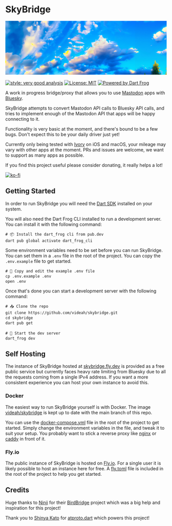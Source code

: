 # SkyBridge

![SkyBridge](public/banner.png)

[![style: very good analysis][very_good_analysis_badge]][very_good_analysis_link]
[![License: MIT][license_badge]][license_link]
[![Powered by Dart Frog](https://img.shields.io/endpoint?url=https://tinyurl.com/dartfrog-badge)](https://dartfrog.vgv.dev)

A work in progress bridge/proxy that allows you to use [Mastodon](https://joinmastodon.org) apps with 
[Bluesky](https://bsky.app).

SkyBridge attempts to convert Mastodon API calls to Bluesky API calls, and tries to implement enough of the Mastodon API
that apps will be happy connecting to it.

Functionality is very basic at the moment, and there's bound to be a few bugs. Don't expect
this to be your daily driver just yet!

Currently only being tested with [Ivory](https://tapbots.com/ivory) on iOS and macOS, your mileage may vary with
other apps at the moment. PRs and issues are welcome, we want to support as many apps as possible.

If you find this project useful please consider donating, it really helps a lot!

[![ko-fi](https://ko-fi.com/img/githubbutton_sm.svg)](https://ko-fi.com/videah)

## Getting Started
In order to run SkyBridge you will need the [Dart SDK](https://dart.dev/get-dart) installed on your system.

You will also need the Dart Frog CLI installed to run a development server. You can install it with the following
command:

```shell
# 📦 Install the dart_frog cli from pub.dev
dart pub global activate dart_frog_cli
```

Some environment variables need to be set before you can run SkyBridge. You can set them in a `.env` file in the root
of the project. You can copy the `.env.example` file to get started.

```shell
# 📝 Copy and edit the example .env file
cp .env.example .env
open .env
```

Once that's done you can start a development server with the following command:

```shell
# 📥 Clone the repo
git clone https://github.com/videah/skybridge.git
cd skybridge
dart pub get

# 🏁 Start the dev server
dart_frog dev
```

## Self Hosting
The instance of SkyBridge hosted at [skybridge.fly.dev](https://skybridge.fly.dev) is provided as a free public service
but currently faces heavy rate limiting from Bluesky due to all the requests coming from a single IPv4 address.
If you want a more consistent experience you can host your own instance to avoid this.

### Docker
The easiest way to run SkyBridge yourself is with Docker. The image [videah/skybridge](https://hub.docker.com/r/videah/skybridge)
is kept up to date with the main branch of this repo.

You can use the [docker-compose.yml](docker-compose.yml) file in the root of the project to get started.
Simply change the environment variables in the file, and tweak it to suit your setup. You probably want to stick a reverse proxy
like [nginx](https://nginx.org) or [caddy](https://caddyserver.com) in front of it.

### Fly.io
The public instance of SkyBridge is hosted on [Fly.io](https://fly.io). For a single user it is likely possible to
host an instance here for free. A [fly.toml](fly.toml) file is included in the root of the project to help you get started.

## Credits
Huge thanks to [Ninji](https://github.com/Treeki) for their [BirdBridge](https://github.com/Treeki/BirdBridge) project
which was a big help and inspiration for this project!

Thank you to [Shinya Kato](https://github.com/myConsciousness) for 
[atproto.dart](https://github.com/myConsciousness/atproto.dart) which powers this project!

[license_badge]: https://img.shields.io/badge/license-MIT-blue.svg
[license_link]: https://opensource.org/licenses/MIT
[very_good_analysis_badge]: https://img.shields.io/badge/style-very_good_analysis-B22C89.svg
[very_good_analysis_link]: https://pub.dev/packages/very_good_analysis
